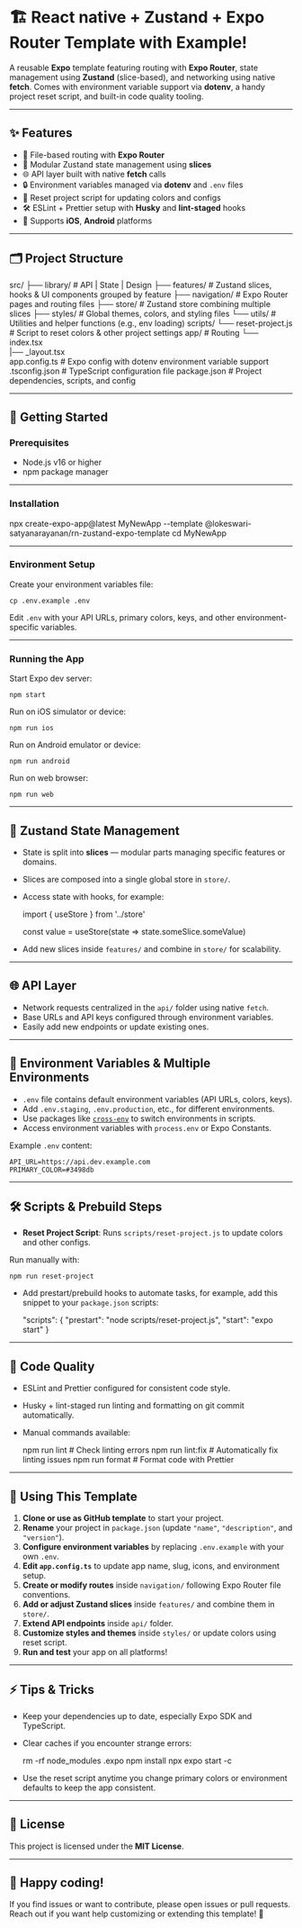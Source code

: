 # 🏗️ React native + Zustand + Expo Router Template with Example!

A reusable **Expo** template featuring routing with **Expo Router**, state management using **Zustand** (slice-based), and networking using native **fetch**. Comes with environment variable support via **dotenv**, a handy project reset script, and built-in code quality tooling.

---

## ✨ Features

- 🚀 File-based routing with **Expo Router**
- 🧠 Modular Zustand state management using **slices**
- 🌐 API layer built with native **fetch** calls
- 🔒 Environment variables managed via **dotenv** and `.env` files
- 🔄 Reset project script for updating colors and configs
- 🛠 ESLint + Prettier setup with **Husky** and **lint-staged** hooks
- 📱 Supports **iOS**, **Android** platforms

---

## 🗂 Project Structure

src/
 ├── library/           # API | State | Design
 ├── features/          # Zustand slices, hooks & UI components grouped by feature
 ├── navigation/        # Expo Router pages and routing files
 ├── store/             # Zustand store combining multiple slices
 ├── styles/            # Global themes, colors, and styling files
 └── utils/             # Utilities and helper functions (e.g., env loading)
scripts/
 └── reset-project.js   # Script to reset colors & other project settings
app/                    # Routing
 └── index.tsx        
 |── _layout.tsx        
app.config.ts           # Expo config with dotenv environment variable support
.tsconfig.json          # TypeScript configuration file
package.json            # Project dependencies, scripts, and config


---

## 🚀 Getting Started

### Prerequisites

- Node.js v16 or higher
- npm package manager

---

### Installation

npx create-expo-app@latest MyNewApp --template @lokeswari-satyanarayanan/rn-zustand-expo-template
cd MyNewApp

---

### Environment Setup

Create your environment variables file:

    cp .env.example .env

Edit `.env` with your API URLs, primary colors, keys, and other environment-specific variables.

---

### Running the App

Start Expo dev server:

    npm start

Run on iOS simulator or device:

    npm run ios

Run on Android emulator or device:

    npm run android

Run on web browser:

    npm run web

---

## 🧩 Zustand State Management

- State is split into **slices** — modular parts managing specific features or domains.
- Slices are composed into a single global store in `store/`.
- Access state with hooks, for example:

  import { useStore } from '../store'

  const value = useStore(state => state.someSlice.someValue)

- Add new slices inside `features/` and combine in `store/` for scalability.

---

## 🌐 API Layer

- Network requests centralized in the `api/` folder using native `fetch`.
- Base URLs and API keys configured through environment variables.
- Easily add new endpoints or update existing ones.

---

## 🔧 Environment Variables & Multiple Environments

- `.env` file contains default environment variables (API URLs, colors, keys).
- Add `.env.staging`, `.env.production`, etc., for different environments.
- Use packages like [`cross-env`](https://www.npmjs.com/package/cross-env) to switch environments in scripts.
- Access environment variables with `process.env` or Expo Constants.

Example `.env` content:

    API_URL=https://api.dev.example.com
    PRIMARY_COLOR=#3498db

---

## 🛠 Scripts & Prebuild Steps

- **Reset Project Script**: Runs `scripts/reset-project.js` to update colors and other configs.

Run manually with:

    npm run reset-project

- Add prestart/prebuild hooks to automate tasks, for example, add this snippet to your `package.json` scripts:

  "scripts": {
  "prestart": "node scripts/reset-project.js",
  "start": "expo start"
  }

---

## 🧹 Code Quality

- ESLint and Prettier configured for consistent code style.
- Husky + lint-staged run linting and formatting on git commit automatically.
- Manual commands available:

  npm run lint # Check linting errors
  npm run lint:fix # Automatically fix linting issues
  npm run format # Format code with Prettier

---

## 📝 Using This Template

1. **Clone or use as GitHub template** to start your project.
2. **Rename** your project in `package.json` (update `"name"`, `"description"`, and `"version"`).
3. **Configure environment variables** by replacing `.env.example` with your own `.env`.
4. **Edit `app.config.ts`** to update app name, slug, icons, and environment setup.
5. **Create or modify routes** inside `navigation/` following Expo Router file conventions.
6. **Add or adjust Zustand slices** inside `features/` and combine them in `store/`.
7. **Extend API endpoints** inside `api/` folder.
8. **Customize styles and themes** inside `styles/` or update colors using reset script.
9. **Run and test** your app on all platforms!

---

## ⚡ Tips & Tricks

- Keep your dependencies up to date, especially Expo SDK and TypeScript.
- Clear caches if you encounter strange errors:

  rm -rf node_modules .expo
  npm install
  npx expo start -c

- Use the reset script anytime you change primary colors or environment defaults to keep the app consistent.

---

## 📜 License

This project is licensed under the **MIT License**.

---

## 🙌 Happy coding!

If you find issues or want to contribute, please open issues or pull requests. Reach out if you want help customizing or extending this template! 🚀
